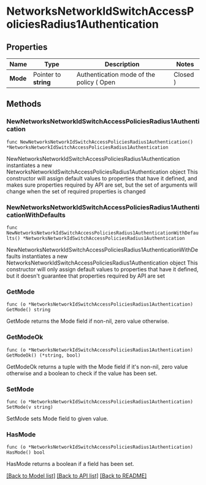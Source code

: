 # NetworksNetworkIdSwitchAccessPoliciesRadius1Authentication

## Properties

Name | Type | Description | Notes
------------ | ------------- | ------------- | -------------
**Mode** | Pointer to **string** | Authentication mode of the policy  ( Open | Closed )  | [optional] 

## Methods

### NewNetworksNetworkIdSwitchAccessPoliciesRadius1Authentication

`func NewNetworksNetworkIdSwitchAccessPoliciesRadius1Authentication() *NetworksNetworkIdSwitchAccessPoliciesRadius1Authentication`

NewNetworksNetworkIdSwitchAccessPoliciesRadius1Authentication instantiates a new NetworksNetworkIdSwitchAccessPoliciesRadius1Authentication object
This constructor will assign default values to properties that have it defined,
and makes sure properties required by API are set, but the set of arguments
will change when the set of required properties is changed

### NewNetworksNetworkIdSwitchAccessPoliciesRadius1AuthenticationWithDefaults

`func NewNetworksNetworkIdSwitchAccessPoliciesRadius1AuthenticationWithDefaults() *NetworksNetworkIdSwitchAccessPoliciesRadius1Authentication`

NewNetworksNetworkIdSwitchAccessPoliciesRadius1AuthenticationWithDefaults instantiates a new NetworksNetworkIdSwitchAccessPoliciesRadius1Authentication object
This constructor will only assign default values to properties that have it defined,
but it doesn't guarantee that properties required by API are set

### GetMode

`func (o *NetworksNetworkIdSwitchAccessPoliciesRadius1Authentication) GetMode() string`

GetMode returns the Mode field if non-nil, zero value otherwise.

### GetModeOk

`func (o *NetworksNetworkIdSwitchAccessPoliciesRadius1Authentication) GetModeOk() (*string, bool)`

GetModeOk returns a tuple with the Mode field if it's non-nil, zero value otherwise
and a boolean to check if the value has been set.

### SetMode

`func (o *NetworksNetworkIdSwitchAccessPoliciesRadius1Authentication) SetMode(v string)`

SetMode sets Mode field to given value.

### HasMode

`func (o *NetworksNetworkIdSwitchAccessPoliciesRadius1Authentication) HasMode() bool`

HasMode returns a boolean if a field has been set.


[[Back to Model list]](../README.md#documentation-for-models) [[Back to API list]](../README.md#documentation-for-api-endpoints) [[Back to README]](../README.md)


